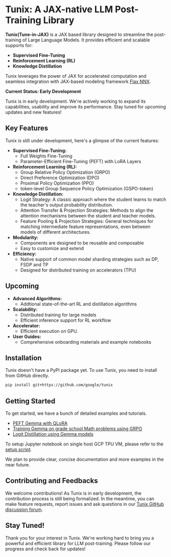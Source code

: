 # Tunix: A JAX-native LLM Post-Training Library

**Tunix(Tune-in-JAX)** is a JAX based library designed to streamline the
 post-training of Large Language Models. It provides efficient and scalable
 supports for:

* **Supervised Fine-Tuning**
* **Reinforcement Learning (RL)**
* **Knowledge Distillation**

Tunix leverages the power of JAX for accelerated computation and seamless
integration with JAX-based modeling framework
[Flax NNX](https://flax.readthedocs.io/en/latest/nnx_basics.html).

**Current Status: Early Development**

Tunix is in early development. We're actively working to expand its
capabilities, usability and improve its performance. Stay tuned for upcoming
updates and new features!

## Key Features

Tunix is still under development, here's a glimpse of the current features:

* **Supervised Fine-Tuning:**
    * Full Weights Fine-Tuning
    * Parameter-Efficient Fine-Tuning (PEFT) with LoRA Layers
* **Reinforcement Learning (RL):**
    * Group Relative Policy Optimization (GRPO)
    * Direct Preference Optimization (DPO)
    * Proximal Policy Optimization (PPO)
    * token-level Group Sequence Policy Optimization (GSPO-token)
* **Knowledge Distillation:**
    * Logit Strategy: A classic approach where the student learns to match the teacher's output probability distribution.
    * Attention Transfer & Projection Strategies: Methods to align the attention mechanisms between the student and teacher models.
    * Feature Pooling & Projection Strategies: General techniques for matching intermediate feature representations, even between models of different architectures.
* **Modularity:**
    * Components are designed to be reusable and composable
    * Easy to customize and extend
* **Efficiency:**
    * Native support of common model sharding strategies such as DP, FSDP and
    TP
    * Designed for distributed training on accelerators (TPU)

## Upcoming

* **Advanced Algorithms:**
    * Addtional state-of-the-art RL and distillation algorithms
* **Scalability:**
    * Distributed training for large models
    * Efficient inference support for RL workflow
* **Accelerator:**
    * Efficient execution on GPU.
* **User Guides:**
    * Comprehensive onboarding materials and example notebooks

## Installation

Tunix doesn't have a PyPI package yet. To use Tunix, you need to install from
GitHub directly.

```sh
pip install git+https://github.com/google/tunix
```

## Getting Started

To get started, we have a bunch of detailed examples and tutorials.

- [PEFT Gemma with QLoRA](https://github.com/google/tunix/blob/main/examples/qlora_demo.ipynb)
- [Training Gemma on grade school Math problems using GRPO](https://github.com/google/tunix/blob/main/examples/grpo_demo.ipynb)
- [Logit Distillation using Gemma models](https://github.com/google/tunix/blob/main/examples/logit_distillation.ipynb)

To setup Jupyter notebook on single host GCP TPU VM, please refer to the [setup script](./scripts/setup_notebook_tpu_single_host.sh).

We plan to provide clear, concise documentation and more examples in the near
future.

## Contributing and Feedbacks

We welcome contributions! As Tunix is in early development, the contribution
process is still being formalized. In the meantime, you can make feature
requests, report issues and ask questions in our [Tunix GitHub discussion
forum](https://github.com/google/tunix/discussions).

## Stay Tuned!

Thank you for your interest in Tunix. We're working hard to bring you a powerful
and efficient library for LLM post-training. Please follow our progress and
check back for updates!
